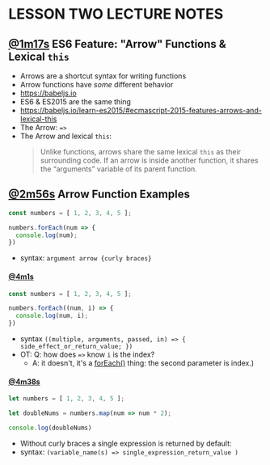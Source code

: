 # LESSON TWO LECTURE NOTES
## [@1m17s](https://youtu.be/FQPowZglpJA?t=1m17s) **ES6 Feature: "Arrow" Functions & Lexical `this`**
- Arrows are a shortcut syntax for writing functions
- Arrow functions have _some_ different behavior
- https://babeljs.io
- ES6 & ES2015 are the same thing
- https://babeljs.io/learn-es2015/#ecmascript-2015-features-arrows-and-lexical-this
- The Arrow: `=>`
- The Arrow and lexical `this`:
  > Unlike functions, arrows share the same lexical `this` as their surrounding code. If an arrow is inside another function, it shares the “arguments” variable of its parent function.

## [@2m56s](https://youtu.be/FQPowZglpJA?t=2m56s) **Arrow Function Examples**
```js
const numbers = [ 1, 2, 3, 4, 5 ];

numbers.forEach(num => {
  console.log(num);
})
```
- syntax: `argument arrow {curly braces}`

#### [@4m1s](https://youtu.be/FQPowZglpJA?t=4m1s)
```js
const numbers = [ 1, 2, 3, 4, 5 ];

numbers.forEach((num, i) => {
  console.log(num, i);
})
```
- syntax `((multiple, arguments, passed, in) => { side_effect_or_return_value; })`
- OT: Q: how does `=>` know `i` is the index?
  - A: it doesn't, it's a [forEach()](https://developer.mozilla.org/en-US/docs/Web/JavaScript/Reference/Global_Objects/Array/forEach?v=example) thing: the second parameter is index.)

#### [@4m38s](https://youtu.be/FQPowZglpJA?t=4m38s)
```js
let numbers = [ 1, 2, 3, 4, 5 ];

let doubleNums = numbers.map(num => num * 2);

console.log(doubleNums)
```

- Without curly braces a single expression is returned by default:
- syntax: `(variable_name(s) => single_expression_return_value )`
